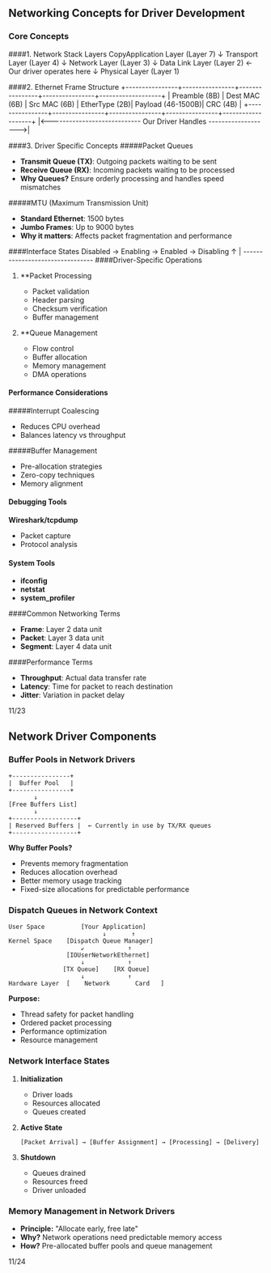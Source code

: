 ## Networking Concepts for Driver Development
### Core Concepts
####1. Network Stack Layers
CopyApplication Layer (Layer 7)
       ↓
Transport Layer (Layer 4)
       ↓
Network Layer (Layer 3)
       ↓
Data Link Layer (Layer 2) <- Our driver operates here
       ↓
Physical Layer (Layer 1)

####2. Ethernet Frame Structure
+----------------+----------------+----------------+----------------+-------------------+
| Preamble (8B)  | Dest MAC (6B) | Src MAC (6B)  | EtherType (2B)| Payload (46-1500B)| CRC (4B) |
+----------------+----------------+----------------+----------------+-------------------+
                 |<---------------------------- Our Driver Handles ------------------->|

####3. Driver Specific Concepts
#####Packet Queues

- **Transmit Queue (TX)**: Outgoing packets waiting to be sent
- **Receive Queue (RX)**: Incoming packets waiting to be processed
- **Why Queues?** Ensure orderly processing and handles speed mismatches

#####MTU (Maximum Transmission Unit)

- **Standard Ethernet**: 1500 bytes
- **Jumbo Frames**: Up to 9000 bytes
- **Why it matters**: Affects packet fragmentation and performance

####Interface States
Disabled → Enabling → Enabled → Disabling
    ↑                              |
    --------------------------------
####Driver-Specific Operations
1. **Packet Processing

    - Packet validation
    - Header parsing
    - Checksum verification
    - Buffer management

2. **Queue Management

    - Flow control
    - Buffer allocation
    - Memory management
    - DMA operations

#### Performance Considerations

#####Interrupt Coalescing

- Reduces CPU overhead
- Balances latency vs throughput


#####Buffer Management

- Pre-allocation strategies
- Zero-copy techniques
- Memory alignment



#### Debugging Tools

**Wireshark/tcpdump**

- Packet capture
- Protocol analysis


#### System Tools

- **ifconfig**
- **netstat**
- **system_profiler**



####Common Networking Terms

- **Frame**: Layer 2 data unit
- **Packet**: Layer 3 data unit
- **Segment**: Layer 4 data unit

####Performance Terms

- **Throughput**: Actual data transfer rate
- **Latency**: Time for packet to reach destination
- **Jitter**: Variation in packet delay

11/23 


## Network Driver Components 

### Buffer Pools in Network Drivers
```
+----------------+
|  Buffer Pool   |
+----------------+
       ↓
[Free Buffers List]
       ↓
+------------------+
| Reserved Buffers |  ← Currently in use by TX/RX queues
+------------------+
```
**Why Buffer Pools?**
- Prevents memory fragmentation
- Reduces allocation overhead
- Better memory usage tracking
- Fixed-size allocations for predictable performance

### Dispatch Queues in Network Context
```
User Space          [Your Application]
                          ↓       ↑
Kernel Space    [Dispatch Queue Manager]
                    ↙            ↑
                [IOUserNetworkEthernet]
                    ↓            ↑
               [TX Queue]    [RX Queue]
                    ↓            ↑
Hardware Layer  [    Network       Card   ]
```
**Purpose:**
- Thread safety for packet handling
- Ordered packet processing
- Performance optimization
- Resource management

### Network Interface States
1. **Initialization**
   - Driver loads
   - Resources allocated
   - Queues created

2. **Active State**
   ```
   [Packet Arrival] → [Buffer Assignment] → [Processing] → [Delivery]
   ```

3. **Shutdown**
   - Queues drained
   - Resources freed
   - Driver unloaded

### Memory Management in Network Drivers
- **Principle:** "Allocate early, free late"
- **Why?** Network operations need predictable memory access
- **How?** Pre-allocated buffer pools and queue management

11/24


